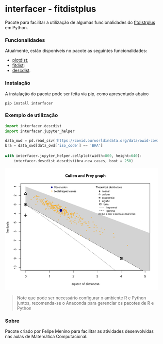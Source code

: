 # interfacer - fitdistplus

Pacote para facilitar a utilização de algumas funcionalidades do [fitdistrplus](https://cran.r-project.org/web/packages/fitdistrplus/index.html) em Python.

### Funcionalidades

Atualmente, estão disponíveis no pacote as seguintes funcionalidades:

- [plotdist](https://www.rdocumentation.org/packages/fitdistrplus/versions/1.1-1/topics/plotdist);
- [fitdist](https://www.rdocumentation.org/packages/fitdistrplus/versions/0.1-3/topics/fitdist);
- [descdist](https://www.rdocumentation.org/packages/fitdistrplus/versions/1.1-1/topics/descdist).

### Instalação

A instalação do pacote pode ser feita via pip, como apresentado abaixo

```shell
pip install interfacer
```

### Exemplo de utilização

```python
import interfacer.descdist
import interfacer.jupyter_helper
```

```python
data_owd = pd.read_csv('https://covid.ourworldindata.org/data/owid-covid-data.csv')
bra = data_owd[data_owd['iso_code'] == 'BRA']

with interfacer.jupyter_helper.cellplot(width=800, height=640):
    interfacer.descdist.descdist(bra.new_cases, boot = 250)
```

<div align="center">
    <img src="https://raw.githubusercontent.com/M3nin0/interfacer/master/image/image.png">
</div>

> Note que pode ser necessário configurar o ambiente R e Python juntos, recomenda-se o Anaconda para gerenciar os pacotes de R e Python

### Sobre

Pacote criado por Felipe Menino para facilitar as atividades desenvolvidas nas aulas de Matemática Computacional.
